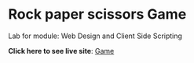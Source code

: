 # Rock paper scissors Game

Lab for module: Web Design and Client Side Scripting

**Click here to see live site**: [Game](https://anav-dev.github.io/rock-paper-scissors/)
